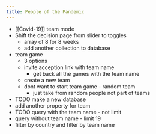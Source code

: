 ```yaml
---
title: People of the Pandemic
---
```


- [[Covid-19]] team mode
- Shift the decision page from slider to toggles
  - array of 8 for 8 weeks
  - add another collection to database
- team game
  - 3 options
  - invite acception link with team name
    - get back all the games with the team name
  - create a new team
  - dont want to start team game - random team
    - just take from random people not part of teams
- TODO make a new database
- add another property for team
- TODO query with the team name - not limit
- query without team name - limit 19
- filter by country and filter by team name

